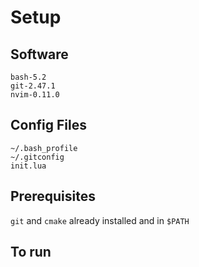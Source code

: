 # Setup

## Software
```
bash-5.2
git-2.47.1
nvim-0.11.0
```

## Config Files
```
~/.bash_profile
~/.gitconfig
init.lua
```

## Prerequisites
```git``` and ```cmake``` already installed and in ```$PATH```

## To run
